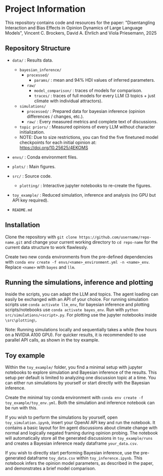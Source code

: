 # Project Information
This repository contains code and resources for the paper: "Disentangling Interaction and Bias Effects in Opinion Dynamics of Large Language Models", Vincent C. Brockers, David A. Ehrlich and Viola Priesemann, 2025

## Repository Structure
- `data/` : Results data. 
    - `bayesian_inference/`
        - `processed/` 
            - `params/` : mean and 94% HDI values of inferred parameters.
        - `raw/`
            - `model_comparison/` : traces of models for comparison.
            - `traces/` : traces of full models for every LLM (3 topics + just climate with individual attractors).
    - `simulations/` 
        - `processed/` : Prepared data for bayesian inference (opinion differences / changes, etc.).
        - `raw/` : Every measured metrics and complete text of discussions.
    - `topic priors/` : Measured opinions of every LLM without character initialization.
    - NOTE: Due to size restrictions, you can find the five finetuned model checkpoints for each initial opinion at: https://doi.org/10.25625/4EKOMS

- `envs/` : Conda environment files.

- `plots/` : Main figures.

- `src/` : Source code.
    - `plotting/` : Interactive jupyter notebooks to re-create the figures.

- `toy_example/` : Reduced simulation, inference and analysis (no GPU but API key required).

- `README.md`

## Installation
Clone the repository with `git clone https://github.com/username/repo-name.git` and change your current working directory to `cd repo-name` for the current data structure to work flawlessly.

Create two new conda environments from the pre-defined dependencies with `conda env create -f envs/<name>_environment.yml -n <name>_env`. Replace `<name>` with `bayes` and `llm`. 

## Running the simulations, inference and plotting
Inside the scripts, you can adapt the LLM and topics. The agent loading can easily be exchanged with an API of your choice. For running simulation scripts use `conda activate llm_env`, for bayesian inference and plotting scripts/notebooks use `conda activate bayes_env`. Run with `python src/simulations/<script>.py`. For plotting use the jupyter notebooks inside `\src\plotting\`. 

Note: Running simulations locally and sequentially takes a while (few hours on a NVIDIA A100 GPU). For quicker results, it is recommended to use parallel API calls, as shown in the toy example.

## Toy example
Within the `toy_example/` folder, you find a minimal setup with jupyter notebooks to explore simulation and Bayesian inference of the results. This setup per default is limited to analyzing one discussion topic at a time. You can either run simulations by yourself or start directly with the Bayesian inference.

Create the minimal toy conda environment with `conda env create -f toy_example/toy_env.yml`. Both the simulation and inference notebook can be run with this. 

If you wish to perform the simulations by yourself, open `toy_simulation.ipynb`, insert your OpenAI API key and run the notebook. It contains a basic layout for llm agent discussions about climate change with normal and logically negated framing during opinion probing. The notebook will automatically store all the generated discussions in `toy_example/runs` and creates a Bayesian inference ready dataframe `your_data.csv`. 

If you wish to directly start performing Bayesian inference, use the pre-generated dataframe `toy_data.csv` within `toy_inference.ipynb`. This notebook infers the opinion model parameters, as described in the paper, and demonstrates a brief model comparison. 
